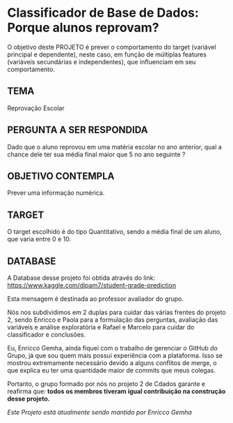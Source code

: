 # Classificador de Base de Dados: Porque alunos reprovam?

O objetivo deste PROJETO é prever o comportamento do target (variável principal e dependente), neste caso, em função de múltiplas features (variáveis secundárias e independentes), que influenciam em seu comportamento.

## TEMA
Reprovação Escolar

## PERGUNTA A SER RESPONDIDA
Dado que o aluno reprovou em uma matéria escolar no ano anterior, qual a chance dele ter sua média final maior que 5 no ano seguinte ?

## OBJETIVO CONTEMPLA
Prever uma informação numérica.

## TARGET
O target escolhido é do tipo Quantitativo, sendo a média final de um aluno, que varia entre 0 e 10.

## DATABASE
A Database desse projeto foi obtida através do link: https://www.kaggle.com/dipam7/student-grade-prediction

Esta mensagem é destinada ao professor avaliador do grupo.


Nós nos subdividimos em 2 duplas para cuidar das várias frentes do projeto 2, 
sendo Enricco e Paola para a formulação das perguntas, avaliação das variáveis e análise exploratória
e Rafael e Marcelo para cuidar do classificador e conclusões.

Eu, Enricco Gemha, ainda fiquei com o trabalho de gerenciar o GitHub do Grupo, 
já que sou quem mais possui experiência com a plataforma.
Isso se mostrou extremamente necessário devido a alguns conflitos de merge,
o que explica eu ter uma quantidade maior de commits que meus colegas.

Portanto, o grupo formado por nós no projeto 2 de Cdados garante e reafirma que:
**todos os membros tiveram igual contribuição na construção desse projeto.**

_Este Projeto está atualmente sendo mantido por Enricco Gemha_

